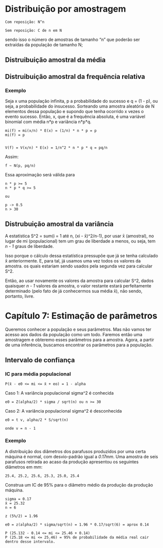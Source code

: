 # Distribuição por amostragem

    Com reposição: N^n

    Sem reposição: C de n em N

sendo isso o número de amostras de tamanho “n” que poderão ser extraídas da população de tamanho N;

## Distruibuição amostral da média

## Distruibuição amostral da frequência relativa
### Exemplo

Seja x uma população infinita, p a probabilidade do sucesso e q = (1 - p), ou seja, a probabilidade do insucesso. Sorteando uma amostra aleatória de N elementos dessa população e supondo que tenha ocorrido x vezes o evento sucesso. Então, x, que é a frequência absoluta, é uma variável binomial com média n\*p e variância n\*p\*q.

    mi(f) = mi(x/n) * E(x) = (1/n) * n * p = p
    mi(f) = p


    V(f) = V(x/n) * E(x) = 1/n^2 * n * p * q = pq/n

Assim:

    f ~ N(p, pq/n)

Essa aproximação será válida para

    n * p >= 5
    n * p * q >= 5

    ou

    p -> 0.5
    n > 30

## Distrubuição amostral da variância

A estatística S^2 = sum(i = 1 até n, (xi - x̄)^2/n-1), por usar x̄ (amostral), no lugar de mi (populacional) tem um grau de liberdade a menos, ou seja, tem *n - 1* graus de liberdade. 

Isso porque o cálculo dessa estatística pressupõe que já se tenha calculado x̄ anteriormente. E, para tal, já usamos uma vez todos os valores da amostra. os quais estariam sendo usados pela segunda vez para calcular S^2. 

Então, ao usar novamente os valores da amostra para calcular S^2, dados quaisquer *n - 1* valores da amostra, o valor restante estará perfeitamente determinado (pelo fato de já conhecermos sua média x̄), não sendo, portanto, livre.


# Capítulo 7: Estimação de parâmetros

Queremos conhecer a população e seus parâmetros. Mas não vamos ter acesso aos dados da população como um todo. Faremos então uma amostragem e obteremo esses parâmetros para a amostra. Agora, a partir de uma inferência, buscamos encontrar os parâmetros para a população.

## Intervalo de confiança

### IC para média populacional

    P(x̄ - e0 <= mi <= x̄ + eo) = 1 - alpha

Caso 1: A variância populacional sigma^2 é conhecida

    e0 = Z(alpha/2) * sigma / sqrt(n) ou n >= 30

Caso 2: A variância populacional sigma^2 é desconhecida

    e0 = t v, alpha/2 * S/sqrt(n)

    onde v = n - 1


### Exemplo

A distribuição dos diâmetros dos parafusos produzidos por uma certa máquina é normal, com desvio-padrão igual a *0.17mm*. Uma amostra de seis parafusos retirada ao acaso da produção apresentou os seguintes diâmetros em mm:

    25.4, 25.2, 25.6, 25.3, 25.0, 25.4

Construa um IC de 95% para o diâmetro médio da produção da produção máquina.

    sigma = 0.17
    x̄ = 25.32
    n = 6

    z (5%/2) = 1.96

    e0 = z(alpha/2) * sigma/sqrt(n) = 1.96 * 0.17/sqrt(6) = aprox 0.14

    P (25.132 - 0.14 <= mi <= 25.46 + 0.14)
    P (25.18 <= mi <= 25.46) = 95% de probabilidade da média real cair dentro desse intervalo.


